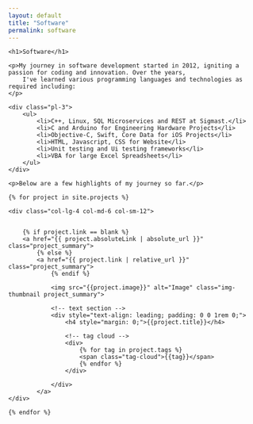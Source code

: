 ```yaml
---
layout: default
title: "Software"
permalink: software
---
```


<div class="row align-items-center pb-3">

	<h1>Software</h1>

	<p>My journey in software development started in 2012, igniting a passion for coding and innovation. Over the years,
		I've learned various programming languages and technologies as required including:
	</p>

</div>

<div class="row align-items-center pb-1f">

	<div class="pl-3">
		<ul>
			<li>C++, Linux, SQL Microservices and REST at Sigmast.</li>
			<li>C and Arduino for Engineering Hardware Projects</li>
			<li>Objective-C, Swift, Core Data for iOS Projects</li>
			<li>HTML, Javascript, CSS for Website</li>
			<li>Unit testing and Ui testing frameworks</li>
			<li>VBA for large Excel Spreadsheets</li>
		</ul>
	</div>

</div>

<div class="row align-items-center pb-3">

	<p>Below are a few highlights of my journey so far.</p>

</div>

<div class="row">

	{% for project in site.projects %}

	<div class="col-lg-4 col-md-6 col-sm-12">


		{% if project.link == blank %}
		<a href="{{ project.absoluteLink | absolute_url }}" class="project_summary">
			{% else %}
			<a href="{{ project.link | relative_url }}" class="project_summary">
				{% endif %}

				<img src="{{project.image}}" alt="Image" class="img-thumbnail project_summary">

				<!-- text section -->
				<div style="text-align: leading; padding: 0 0 1rem 0;">
					<h4 style="margin: 0;">{{project.title}}</h4>

					<!-- tag cloud -->
					<div>
						{% for tag in project.tags %}
						<span class="tag-cloud">{{tag}}</span>
						{% endfor %}
					</div>

				</div>
			</a>
	</div>

	{% endfor %}
</div>
